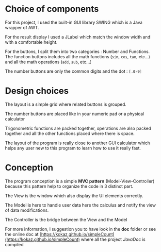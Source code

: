 # Choice of components


For this project, I used the built-in GUI library SWING
which is a Java wrapper of AWT.

For the result display I used a JLabel which match the window width and
with a comfortable height.

For the buttons, I split them into two categories : Number and Functions.
The function buttons includes all the math functions (`sin`, `cos`, `tan`, etc...)
and all the math operations (`add`, `sub`, etc...)

The number buttons are only the common digits and the dot : `[.0-9]`

# Design choices


The layout is a simple grid where related buttons is grouped.

The number buttons are placed like in your numeric pad or a physical calculator

Trigonometric functions are packed together, operations are also packed together
and all the other functions placed where there is space.

The layout of the program is really close to another GUI calculator which
helps any user new to this program to learn how to use it really fast.

# Conception


The program conception is a simple __MVC pattern__ (Model-View-Controller)
because this pattern help to organize the code in 3 distinct part.

The View is the window which also display the UI elements correctly.

The Model is here to handle user data here the calculus and notify the view
of data modifications.

The Controller is the bridge between the View and the Model

For more information, I suggestion you to have look in the __doc__ folder
or see the online doc at [https://kokaz.github.io/simpleCount](https://kokaz.github.io/simpleCount) where all the project *JavaDoc* is compiled